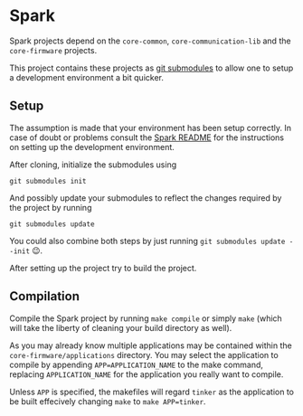 # Spark
Spark projects depend on the ```core-common```, ```core-communication-lib``` 
and the ```core-firmware``` projects.

This project contains these projects as 
[git submodules](http://git-scm.com/docs/git-submodule) to allow one to setup
a development environment a bit quicker.

## Setup
The assumption is made that your environment has been setup correctly. In case
of doubt or problems consult the [Spark README](https://github.com/spark/core-firmware/blob/master/README.md)
for the instructions on setting up the development environment.

After cloning, initialize the submodules using

    git submodules init

And possibly update your submodules to reflect the changes required by the
project by running

    git submodules update

You could also combine both steps by just running 
```git submodules update --init``` :wink:.

After setting up the project try to build the project.

## Compilation
Compile the Spark project by running ```make compile``` or simply ```make``` 
(which will take the liberty of cleaning your build directory as well).

As you may already know multiple applications may be contained within the 
```core-firmware/applications``` directory. You may select the application to
compile by appending ```APP=APPLICATION_NAME``` to the make command, replacing
```APPLICATION_NAME``` for the application you really want to compile.

Unless ```APP``` is specified, the makefiles will regard ```tinker``` as the
application to be built effecively changing ```make``` to 
```make APP=tinker```.

